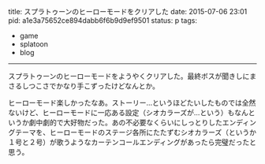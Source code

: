 title: スプラトゥーンのヒーローモードをクリアした
date: 2015-07-06 23:01
pid: a1e3a75652ce894dabb6f6b9d9ef9501
status: p
tags:
- game
- splatoon
- blog
---

スプラトゥーンのヒーローモードをようやくクリアした。最終ボスが聞きしにまさるしつこさでかなり手こずったけどなんとか。

ヒーローモード楽しかったなあ。ストーリー…というほどたいしたものでは全然ないけど、ヒーローモードに一応ある設定（シオカラーズが…という）もなんというか劇中劇的で大好物だった。あの不必要なくらいにしっとりしたエンディングテーマを、ヒーローモードのステージ各所にたたずむシオカラーズ（というか１号と２号）が歌うようなカーテンコールエンディングがあったら完璧だったと思う。
